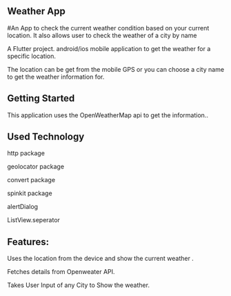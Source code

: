 ## Weather App

#An App to check the current weather condition based on your current location. It also allows user to check the weather of a city by name

A Flutter project. android/ios mobile application to get the weather for a specific location. 

The location can be get from the mobile GPS or you can choose a city name to get the weather information for.

## Getting Started
This application uses the OpenWeatherMap api to get the information..

## Used Technology

http package

geolocator package

convert package

spinkit package 

alertDialog

ListView.seperator

## Features:

Uses the location from the device and show the current weather .

Fetches details from Openweater API.

Takes User Input of any City to Show the weather.
